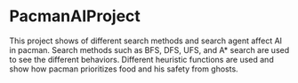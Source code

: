  # PacmanAIProject
This project shows of different search methods and search agent affect AI in pacman. Search methods such as BFS, DFS, UFS, and A* search are used to see the different behaviors. 
Different heuristic functions are used and show how pacman prioritizes food and his safety from ghosts.
